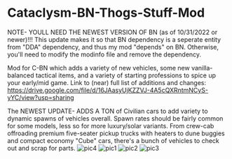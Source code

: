 # Cataclysm-BN-Thogs-Stuff-Mod
NOTE- YOULL NEED THE NEWEST VERSION OF BN (as of 10/31/2022 or newer)!!! This update makes it so that BN dependency is a seperate entity from "DDA" dependency, and thus my mod "depends" on BN. Otherwise, you'll need to modify the modinfo file and remove the dependency. 

Mod for C-BN which adds a variety of new vehicles, some new vanilla-balanced tactical items, and a variety of starting professions to spice up your early/mid game.
Link to (near) full list of additions and changes: https://drive.google.com/file/d/16JAasyUjKZZVJ-4A5cQXRntmNCyS-yYC/view?usp=sharing

The NEWEST UPDATE- ADDS A TON of Civilian cars to add variety to dynamic spawns of vehicles overall. Spawn rates should be fairly common for some models, less so for more luxury/solar variants. From crew-cab offroading premium five-seater pickup trucks with heaters to dune buggies and compact economy "Cube" cars, there's a bunch of vehicles to check out and scrap for parts.
![pic4](https://i.imgur.com/XKZbr4G.png)
![pic1](https://i.imgur.com/0li0xqH.png)
![pic2](https://i.imgur.com/DUBBmOc.png)
![pic3](https://i.imgur.com/QL4tBsk.png)

